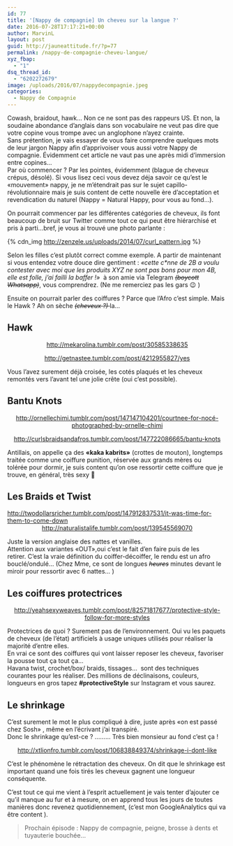 ```yaml
---
id: 77
title: '[Nappy de compagnie] Un cheveu sur la langue ?'
date: 2016-07-28T17:17:21+00:00
author: MarvinL
layout: post
guid: http://jauneattitude.fr/?p=77
permalink: /nappy-de-compagnie-cheveu-langue/
xyz_fbap:
  - "1"
dsq_thread_id:
  - "6202272679"
image: /uploads/2016/07/nappydecompagnie.jpeg
categories:
  - Nappy de Compagnie
---
```

Cowash, braidout, hawk&#8230; Non ce ne sont pas des rappeurs US.
Et non, la soudaine abondance d&rsquo;anglais dans son vocabulaire ne veut pas dire que votre copine vous trompe avec un anglophone n&rsquo;ayez crainte.<br /> Sans prétention, je vais essayer de vous faire comprendre quelques mots de leur jargon Nappy afin d&rsquo;apprivoiser vous aussi votre Nappy de compagnie. Évidemment cet article ne vaut pas une après midi d&rsquo;immersion entre copines&#8230;<br /> Par où commencer ? Par les pointes, évidemment (blague de cheveux crépus, désolé).
Si vous lisez ceci vous devez déja savoir ce qu&rsquo;est le «mouvement» nappy, je ne m&rsquo;étendrait pas sur le sujet capillo-révolutionnaire mais je suis content de cette nouvelle ère d&rsquo;acceptation et revendication du naturel (Nappy = Natural Happy, pour vous au fond…).
    
On pourrait commencer par les différentes catégories de cheveux, ils font beaucoup de bruit sur Twitter comme tout ce qui peut être hiérarchisé et pris à parti…bref, je vous ai trouvé une photo parlante :

{% cdn_img http://zenzele.us/uploads/2014/07/curl_pattern.jpg %}
    
Selon les filles c&rsquo;est plutôt correct comme exemple.
A partir de maintenant si vous entendez votre douce dire gentiment : <em>«cette c*nne de 2B a voulu contester avec moi que les produits XYZ ne sont pas bons pour mon 4B, elle est folle, j&rsquo;ai failli la baffer !»</em>  à son amie via Telegram <del><em>(boycott Whatsapp)</em></del>, vous comprendrez. (Ne me remerciez pas les gars 😉 )

Ensuite on pourrait parler des coiffures ? Parce que l&rsquo;Afro c&rsquo;est simple. Mais le Hawk ? Ah on sèche <del><em>(cheveux ?) </em></del>la…
    
## Hawk
<div class="tumblr-post" style="text-align: center;" data-href="https://embed.tumblr.com/embed/post/zPIu6vNggvoPkermb5_mMQ/30585338635" data-did="da39a3ee5e6b4b0d3255bfef95601890afd80709">
      <a href="http://mekarolina.tumblr.com/post/30585338635">http://mekarolina.tumblr.com/post/30585338635</a>
    </div>
    
<p style="text-align: center;">
</div> 

<div class="col-md-6 text-center">
<div class="tumblr-post" style="text-align: center;" data-href="https://embed.tumblr.com/embed/post/rVTA19b4MeQ3-v_HjeFveA/4212955827" data-did="bb692445bd6bcfb626c913eafb76e4dedd907f4d">
<a href="http://getnastee.tumblr.com/post/4212955827/yes">http://getnastee.tumblr.com/post/4212955827/yes</a>
</div>

<p>
</p>
</div>

<p>
Vous l&rsquo;avez surement déjà croisée, les cotés plaqués et les cheveux remontés vers l&rsquo;avant tel une jolie crête (oui c&rsquo;est possible).
</p>

## Bantu Knots

<div class="col-md-6">
<div class="tumblr-post" style="text-align: center;" data-href="https://embed.tumblr.com/embed/post/tTy1_1Vm8pSNmjpQAPxcQA/147147104201" data-did="8757328f48ba721384b685c70cbde5cd4c2aa765">
<a href="http://ornellechimi.tumblr.com/post/147147104201/courtnee-for-nocé-photographed-by-ornelle-chimi">http://ornellechimi.tumblr.com/post/147147104201/courtnee-for-nocé-photographed-by-ornelle-chimi</a>
</div>

<p>
</div> 

<div class="col-md-6">
<div class="tumblr-post" style="text-align: center;" data-href="https://embed.tumblr.com/embed/post/n9OCwmb8zrZ-jrGIlJwsPA/147722086665" data-did="f59947363593035234e291fab3a59333fde19b40">
<a href="http://curlsbraidsandafros.tumblr.com/post/147722086665/bantu-knots">http://curlsbraidsandafros.tumblr.com/post/147722086665/bantu-knots</a>
</div>

Antillais, on appelle ça des <strong>«kaka kabrits»</strong> (crottes de mouton), longtemps traitée comme une coiffure punition, réservée aux grands mères ou tolérée pour dormir, je suis content qu&rsquo;on ose ressortir cette coiffure que je trouve, en général, très sexy 🙂

## Les Braids et Twist

<div class="tumblr-post" data-href="https://embed.tumblr.com/embed/post/TS63EA_-9UWTav4qniUHjA/147912837531" data-did="1209be7f8828e7b80f04b1352f6d1782ba11c649">
<a href="http://twodollarsricher.tumblr.com/post/147912837531/it-was-time-for-them-to-come-down">http://twodollarsricher.tumblr.com/post/147912837531/it-was-time-for-them-to-come-down</a>
</div>

<div class="tumblr-post text-center" style="text-align: center;" data-href="https://embed.tumblr.com/embed/post/SjUkpAxcvtHHBzU5Hm4oLg/139545569070" data-did="da39a3ee5e6b4b0d3255bfef95601890afd80709">
    <a href="http://naturalistalife.tumblr.com/post/139545569070">http://naturalistalife.tumblr.com/post/139545569070</a>
  </div>

Juste la version anglaise des nattes et vanilles.<br /> Attention aux variantes «OUT»,oui c&rsquo;est le fait d&rsquo;en faire puis de les retirer. C&rsquo;est la vraie définition du coiffer-décoiffer, le rendu est un afro bouclé/ondulé… (Chez Mme, ce sont de longues <em><del>heures</del> </em>minutes devant le miroir pour ressortir avec 6 nattes… )

## Les coiffures protectrices

<div class="tumblr-post text-center" style="text-align: center;" data-href="https://embed.tumblr.com/embed/post/O7R7qvUjrVUobxBx7JWmPg/82571817677" data-did="c50d535350ea35396dc2d39863358af54e1097a6">
  <a href="http://yeahsexyweaves.tumblr.com/post/82571817677/protective-style-follow-for-more-styles">http://yeahsexyweaves.tumblr.com/post/82571817677/protective-style-follow-for-more-styles</a>
</div>

Protectrices de quoi ? Surement pas de l&rsquo;environnement. Oui vu les paquets de cheveux (de l&rsquo;état) artificiels à usage uniques utilisés pour réaliser la majorité d&rsquo;entre elles.<br /> En vrai ce sont des coiffures qui vont laisser reposer les cheveux, favoriser la pousse tout ça tout ça…<br /> Havana twist, crochet/box/ braids, tissages…  sont des techniques courantes pour les réaliser. Des millions de déclinaisons, couleurs, longueurs en gros tapez <strong>#protectiveStyle</strong> sur Instagram et vous saurez.

##  Le shrinkage
C&rsquo;est surement le mot le plus compliqué à dire, juste après «on est passé chez Sosh» , même en l&rsquo;écrivant j&rsquo;ai transpiré.<br /> Donc le shrinkage qu&rsquo;est-ce ? ……… Très bien monsieur au fond c&rsquo;est ça !

<div class="tumblr-post text-center" style="text-align: center;" data-href="https://embed.tumblr.com/embed/post/V7p5rubhVt7KqYDXXyDgWQ/106838849374" data-did="1b7298a7f396f0032e31bb8913935310ebdef149">
  <a href="http://xtlionfro.tumblr.com/post/106838849374/shrinkage-i-dont-like">http://xtlionfro.tumblr.com/post/106838849374/shrinkage-i-dont-like</a>
</div>

C&rsquo;est le phénomène le rétractation des cheveux. On dit que le shrinkage est important quand une fois tirés les cheveux gagnent une longueur conséquente.

C&rsquo;est tout ce qui me vient à l&rsquo;esprit actuellement je vais tenter d&rsquo;ajouter ce qu&rsquo;il manque au fur et à mesure, on en apprend tous les jours de toutes manières donc revenez quotidiennement, (c&rsquo;est mon GoogleAnalytics qui va être content ).

> Prochain épisode : Nappy de compagnie, peigne, brosse à dents et tuyauterie bouchée…